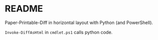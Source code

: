 # README

Paper-Printable-Diff in horizontal layout with Python (and PowerShell).

`Invoke-DiffAsHtml` in `cmdlet.ps1` calls python code.
